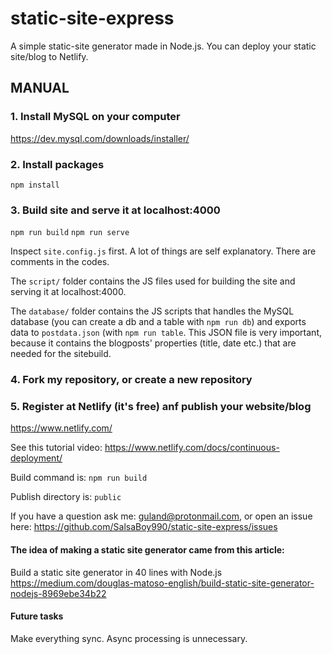 # static-site-express
A simple static-site generator made in Node.js. You can deploy your static site/blog to Netlify.

## MANUAL

### 1. Install MySQL on your computer
https://dev.mysql.com/downloads/installer/


### 2. Install packages
`npm install`


### 3. Build site and serve it at localhost:4000

`npm run build`
`npm run serve`

Inspect `site.config.js` first. A lot of things are self explanatory. There are comments in the codes.

The `script/` folder contains the JS files used for building the site and serving it at localhost:4000.

The `database/` folder contains the JS scripts that handles the MySQL database (you can create a db and a table with `npm run db`) and exports data to `postdata.json` (with `npm run table`. This JSON file is very important, because it contains the blogposts' properties (title, date etc.) that are needed for the sitebuild.


### 4. Fork my repository, or create a new repository


### 5. Register at Netlify (it's free) anf publish your website/blog

https://www.netlify.com/

See this tutorial video: https://www.netlify.com/docs/continuous-deployment/

Build command is: `npm run build`

Publish directory is: `public`


If you have a question ask me: guland@protonmail.com, or open an issue here: https://github.com/SalsaBoy990/static-site-express/issues


#### The idea of making a static site generator came from this article:

Build a static site generator in 40 lines with Node.js
https://medium.com/douglas-matoso-english/build-static-site-generator-nodejs-8969ebe34b22


#### Future tasks

Make everything sync. Async processing is unnecessary.

